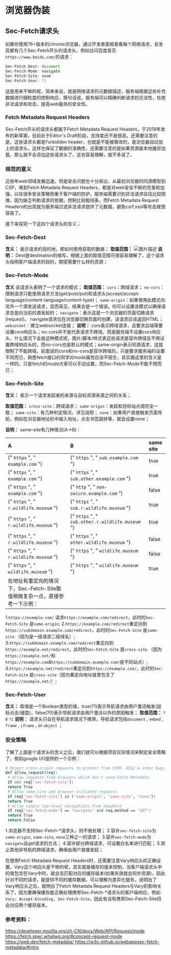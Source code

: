 # 浏览器伪装

## Sec-Fetch请求头

如果你使用76+版本的chrome浏览器，通过开发者面板查看每个网络请求，会发现都有几个Sec-Fetch开头的请求头，例如访问百度首页`https://www.baidu.com/`的请求：

```JavaScript
Sec-Fetch-Dest: document
Sec-Fetch-Mode: navigate
Sec-Fetch-Site: none
Sec-Fetch-User: ?1
```

这是用来干嘛的呢，简单来说，就是网络请求的元数据描述，服务端根据这些补充数据进行细粒度的控制响应，换句话说，服务端可以精确判断请求的合法性，杜绝非法请求和攻击，提高web服务的安全性。

### Fetch Metadata Request Headers

Sec-Fetch开头的请求头都属于Fetch Metadata Request Headers，于2019年发布的新草案，目前处于Editor's Draft阶段，支持度还不是很高，还需要注意的是，这些请求头都是Forbidden header，也就是不能被篡改的，是浏览器自动加上的请求头，这样也保证了数据的准确性，还需要注意的是如果资源是本地缓存加载，那么就不会添加这些请求头了，这也容易理解，就不多说了。

### 规范的意义

近些年web领域发展迅速，但是安全问题也十分突出，从最初浏览器的同源模型到CSP，再到Fetch Metadata Request Headers，都是对web安全不断的完善和加强，以往很多安全策略侧重于客户端的防护，服务端需要识别非法请求往往比较困难，因为缺乏判断请求的依据，控制比较粗线条，而Fetch Metadata Request Headers的出现就为服务端过滤非法请求提供了元数据，避免csrf,xssi等攻击就很容易了。

接下来探究一下这四个请求头的含义；

### Sec-Fetch-Dest

**含义：**
表示请求的目的地，即如何使用获取的数据；
**取值范围：**
![图片描述](https://fulu-common-util.oss-cn-hangzhou.aliyuncs.com/wiki_assets/sec/sec-fetch-dest.jpg)
**说明：**
Dest是destination的缩写，根据上面的取值范围可很容易理解了，这个请求头指明客户端请求的目的，期望需要什么样的资源；

### Sec-Fetch-Mode

**含义**
该请求头表明了一个请求的模式；
**取值范围：**
`cors`：跨域请求；
`no-cors`：限制请求只能使用请求方法(get/post/put)和请求头(accept/accept-language/content-language/content-type)；
`same-origin`：如果使用此模式向另外一个源发送请求，显而易见，结果会是一个错误。你可以设置该模式以确保请求总是向当前的源发起的；
`navigate`：表示这是一个浏览器的页面切换请求(request)。 navigate请求仅在浏览器切换页面时创建，该请求应该返回HTML；
`websocket`：建立websocket连接；
**说明：**
cors表示跨域请求，且要求后端需要设置cors响应头；no-cors并不是代表请求不跨域，而是服务端不设置cors响应头，什么情况下会是这种模式呢，图片/脚本/样式表这些请求是容许跨域且不用设置跨域响应头的，而no-cors也是默认的模式；same-origin表示同源请求，这就限制了不能跨域，前面说的cors和no-cors是容许跨域的，只是要求服务端的设置不同而已，熟悉fetch接口的同学对mode属性应该不陌生，其实跟这里的含义是一样的，只是fetch的mode大家可以手动设置，而Sec-Fetch-Mode不能干预而已；

### Sec-Fetch-Site

**含义：**
表示一个请求发起者的来源与目标资源来源之间的关系；

**取值范围：**
`cross-site`：跨域请求；
`same-origin`：发起和目标站点源完全一致；
`same-site`：有几种判定情况，详见说明；
`none`：如果用户直接触发页面导航，例如在浏览器地址栏中输入地址，点击书签跳转等，就会设置none；

**说明：**
same-site有几种情况(A->B)：

| A                                                            | B                                                | same site |
| :----------------------------------------------------------- | :----------------------------------------------- | :-------- |
| (" `https` ", " `example.com` ")                             | (" `https` ", " `sub.example.com` ")             | true      |
| (" `https` ", " `example.com` ")                             | (" `https` ", " `sub.other.example.com` ")       | true      |
| (" `https` ", " `example.com` ")                             | (" `http` ", " `non-secure.example.com` ")       | false     |
| (" `https` ", " `r.wildlife.museum` ")                       | (" `https` ", " `sub.r.wildlife.museum` ")       | true      |
| (" `https` ", " `r.wildlife.museum` ")                       | (" `https` ", " `sub.other.r.wildlife.museum` ") | true      |
| (" `https` ", " `r.wildlife.museum` ")                       | (" `https` ", " `other.wildlife.museum` ")       | false     |
| (" `https` ", " `r.wildlife.museum` ")                       | (" `https` ", " `wildlife.museum` ")             | false     |
| (" `https` ", " `wildlife.museum` ")                         | (" `https` ", " `wildlife.museum` ")             | true      |
| 在地址有重定向的情况下，Sec-Fetch-Site取值稍微复杂一点，直接参考一下示例： |                                                  |           |

1.`https://example.com/` 请求`https://example.com/redirect`，此时的`Sec-Fetch-Site` 是`same-origin`;
2.`https://example.com/redirect`重定向到`https://subdomain.example.com/redirect`，此时的`Sec-Fetch-Site` 是`same-site` （因为是一级请求二级域名）;
3.`https://subdomain.example.com/redirect`重定向到`https://example.net/redirect`，此时的`Sec-Fetch-Site` 是`cross-site` （因为`https://example.net/`和`https://example.com`&`https://subdomain.example.com/`是不同站点）;
4.`https://example.net/redirect`重定向到`https://example.com/`，此时的`Sec-Fetch-Site` 是`cross-site`（因为重定向地址链里包含了`https://example.net/`）;

### Sec-Fetch-User

**含义：**
取值是一个Boolean类型的值，true(?1)表示导航请求由用户激活触发(鼠标点击/键盘)，false(?0)表示导航请求由用户激活以外的原因触发；
**取值范围：**
`?0`
`?1`
**说明：**
请求头只会在导航请求情况下携带，导航请求包括`document` , `embed` , `frame` , `iframe` , or `object` ；

### 安全策略

了解了上面是个请求头的含义之后，我们就可以根据项目实际情况来制定安全策略了，例如google I/O提供的一个示例：

```perl
# Reject cross-origin requests to protect from CSRF, XSSI & other bugs
def allow_request(req):
 # Allow requests from browsers which don't send Fetch Metadata
 if not req['sec-fetch-site']:
 return True
 # Allow same-site and browser-initiated requests
 if req['sec-fetch-site'] in ('same-origin', 'same-site', 'none'):
 return True
 # Allow simple top-level navigations from anywhere
 if req['sec-fetch-mode'] == 'navigate' and req.method == 'GET':
 return True
 return False
```

1.浏览器不支持Sec-Fetch-*请求头，则不做处理；
2.容许`sec-fetch-site`为`same-origin`, `same-site`, `none`三种之一的请求；
3.容许`sec-fetch-mode`为`navigate`且get请求的方法；
4.容许部分跨域请求，可设置白名单进行匹配；
5.禁止其他非导航的跨域请求，确保由用户直接发起；

在使用Fetch Metadata Request Headers时，还需要注意Vary响应头的正确设置，Vary这个响应头是干嘛的呢，其实就是缓存的版本控制，当客户端请求头中的值包含在Vary中时，就会去匹配对应的缓存版本(如果失效就会同步资源)，因此针对不同的请求，能提供不同的缓存数据，可以理解为差异化服务，说明白了Vary响应头之后，就明白了Fetch Metadata Request Headers与Vary的影响关系了，因为要确保缓存能正确处理携带Sec-Fetch-*请求头的客户端响应，例如`Vary: Accept-Encoding, Sec-Fetch-Site`，因此有没有携带Sec-Fetch-Site将会对应两个缓存版本。

### 参考资料：

https://developer.mozilla.org/zh-CN/docs/Web/API/Request/mode
https://fetch.spec.whatwg.org/#concept-request-mode
https://web.dev/fetch-metadata/
https://w3c.github.io/webappsec-fetch-metadata/#intro